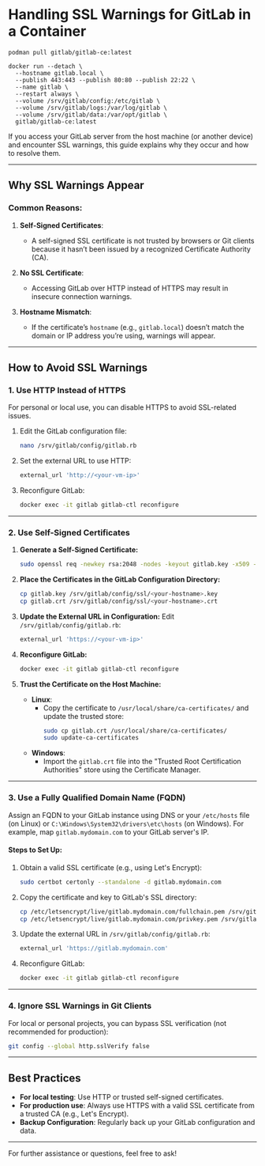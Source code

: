 # Handling SSL Warnings for GitLab in a Container
```
podman pull gitlab/gitlab-ce:latest

docker run --detach \
  --hostname gitlab.local \
  --publish 443:443 --publish 80:80 --publish 22:22 \
  --name gitlab \
  --restart always \
  --volume /srv/gitlab/config:/etc/gitlab \
  --volume /srv/gitlab/logs:/var/log/gitlab \
  --volume /srv/gitlab/data:/var/opt/gitlab \
  gitlab/gitlab-ce:latest
```

If you access your GitLab server from the host machine (or another device) and encounter SSL warnings, this guide explains why they occur and how to resolve them.

---

## **Why SSL Warnings Appear**

### Common Reasons:
1. **Self-Signed Certificates**:
   - A self-signed SSL certificate is not trusted by browsers or Git clients because it hasn’t been issued by a recognized Certificate Authority (CA).

2. **No SSL Certificate**:
   - Accessing GitLab over HTTP instead of HTTPS may result in insecure connection warnings.

3. **Hostname Mismatch**:
   - If the certificate’s `hostname` (e.g., `gitlab.local`) doesn’t match the domain or IP address you’re using, warnings will appear.

---

## **How to Avoid SSL Warnings**

### **1. Use HTTP Instead of HTTPS**
For personal or local use, you can disable HTTPS to avoid SSL-related issues.

1. Edit the GitLab configuration file:
   ```bash
   nano /srv/gitlab/config/gitlab.rb
   ```
2. Set the external URL to use HTTP:
   ```ruby
   external_url 'http://<your-vm-ip>'
   ```
3. Reconfigure GitLab:
   ```bash
   docker exec -it gitlab gitlab-ctl reconfigure
   ```

---

### **2. Use Self-Signed Certificates**

1. **Generate a Self-Signed Certificate:**
   ```bash
   sudo openssl req -newkey rsa:2048 -nodes -keyout gitlab.key -x509 -days 365 -out gitlab.crt
   ```

2. **Place the Certificates in the GitLab Configuration Directory:**
   ```bash
   cp gitlab.key /srv/gitlab/config/ssl/<your-hostname>.key
   cp gitlab.crt /srv/gitlab/config/ssl/<your-hostname>.crt
   ```

3. **Update the External URL in Configuration:**
   Edit `/srv/gitlab/config/gitlab.rb`:
   ```ruby
   external_url 'https://<your-vm-ip>'
   ```

4. **Reconfigure GitLab:**
   ```bash
   docker exec -it gitlab gitlab-ctl reconfigure
   ```

5. **Trust the Certificate on the Host Machine:**
   - **Linux**:
     - Copy the certificate to `/usr/local/share/ca-certificates/` and update the trusted store:
       ```bash
       sudo cp gitlab.crt /usr/local/share/ca-certificates/
       sudo update-ca-certificates
       ```
   - **Windows**:
     - Import the `gitlab.crt` file into the "Trusted Root Certification Authorities" store using the Certificate Manager.

---

### **3. Use a Fully Qualified Domain Name (FQDN)**

Assign an FQDN to your GitLab instance using DNS or your `/etc/hosts` file (on Linux) or `C:\Windows\System32\drivers\etc\hosts` (on Windows). For example, map `gitlab.mydomain.com` to your GitLab server's IP.

#### Steps to Set Up:
1. Obtain a valid SSL certificate (e.g., using Let's Encrypt):
   ```bash
   sudo certbot certonly --standalone -d gitlab.mydomain.com
   ```

2. Copy the certificate and key to GitLab's SSL directory:
   ```bash
   cp /etc/letsencrypt/live/gitlab.mydomain.com/fullchain.pem /srv/gitlab/config/ssl/gitlab.mydomain.com.crt
   cp /etc/letsencrypt/live/gitlab.mydomain.com/privkey.pem /srv/gitlab/config/ssl/gitlab.mydomain.com.key
   ```

3. Update the external URL in `/srv/gitlab/config/gitlab.rb`:
   ```ruby
   external_url 'https://gitlab.mydomain.com'
   ```

4. Reconfigure GitLab:
   ```bash
   docker exec -it gitlab gitlab-ctl reconfigure
   ```

---

### **4. Ignore SSL Warnings in Git Clients**

For local or personal projects, you can bypass SSL verification (not recommended for production):
```bash
git config --global http.sslVerify false
```

---

## **Best Practices**

- **For local testing**: Use HTTP or trusted self-signed certificates.
- **For production use**: Always use HTTPS with a valid SSL certificate from a trusted CA (e.g., Let's Encrypt).
- **Backup Configuration**: Regularly back up your GitLab configuration and data.

---

For further assistance or questions, feel free to ask!
